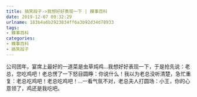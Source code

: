 ```yaml
---
title: 搞笑段子->我想好好表现一下 | 糗事百科
date: 2019-12-07 09:32:29
urlname: 183b4a6b2923834ff6a3b92d34d78933
tags: 
- 糗事百科
categories:
- 糗事百科
- 搞笑段子
---
```

公司团年，宴席上最好的一道菜是虫草炖鸡…我想好好表现一下，于是抢先说：老总，您吃鸡吧！老总愣了一下怒目圆睁：你说什么！我以为老总没听清楚，急忙重复：老总吃鸡吧！老总吃鸡吧！…一看气氛不对，老总夫人打圆场：小王，你的心意领了，鸡还是我吃吧。


